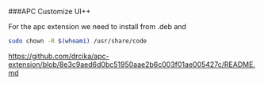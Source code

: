 ###APC Customize UI++

For the apc extension we need to install from .deb and

```bash
sudo chown -R $(whoami) /usr/share/code
```

https://github.com/drcika/apc-extension/blob/8e3c9aed6d0bc51950aae2b6c003f01ae005427c/README.md
